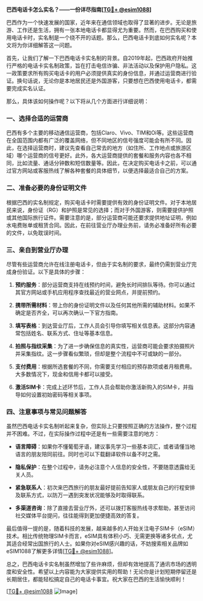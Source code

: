 **巴西电话卡怎么实名？——一份详尽指南[[TG💪+ @esim1088](https://t.me/s/esim1088)]**

巴西作为一个快速发展的国家，近年来在通信领域也取得了显著的进步。无论是旅游、工作还是生活，拥有一张本地电话卡都显得尤为重要。然而，在巴西购买和使用电话卡时，实名制是一个绕不开的话题。那么，巴西电话卡到底如何实名呢？本文将为你详细解答这一问题。

首先，让我们了解一下巴西电话卡实名制的背景。自2019年起，巴西政府开始推行严格的电话卡实名制政策，旨在打击电信诈骗、非法活动以及保护用户隐私。这一政策要求所有购买电话卡的用户必须提供真实的身份信息，并通过运营商进行验证。换句话说，无论你是本地居民还是外国游客，只要想在巴西使用电话卡，都需要完成实名认证。

那么，具体该如何操作呢？以下将从几个方面进行详细说明：

### 一、选择合适的运营商

巴西有多个主要的移动通信运营商，包括Claro、Vivo、TIM和Oi等。这些运营商在全国范围内都有广泛的覆盖网络，但不同地区的信号强度可能会有所不同。因此，在选择运营商时，建议先查看自己常去的地方（如住所、工作地点或旅游区域）哪个运营商的信号更好。此外，各大运营商提供的套餐和服务内容也各不相同，比如流量、通话分钟数和短信数量等。因此，在决定购买电话卡之前，可以通过官方网站或客服热线了解各种套餐的具体细节，以便选择最适合自己的方案。

### 二、准备必要的身份证明文件

根据巴西的实名制规定，购买电话卡时需要提供有效的身份证明文件。对于本地居民来说，身份证（RG）和护照是常见的选择；而对于外国游客，则需要提供护照或其他国际旅行证件。需要注意的是，部分运营商可能还要求提供地址证明，例如水电费账单或租赁合同。因此，在前往营业厅办理业务前，请务必准备好所有必要的文件，以免耽误时间。

### 三、亲自到营业厅办理

尽管有些运营商允许在线注册电话卡，但由于实名制的要求，最终仍需到营业厅完成身份验证。以下是具体的步骤：

1. **预约服务**：部分运营商支持在线预约时间，避免长时间排队等待。你可以通过其官方网站或手机应用程序查找最近的营业网点，并提前预约。
   
2. **携带所需材料**：带上你的身份证明文件以及任何其他所需的辅助材料。如果不确定是否齐全，可以再次确认一下官方指南。

3. **填写表格**：到达营业厅后，工作人员会引导你填写相关信息表。这部分内容通常包括姓名、联系方式、住址等基本信息。

4. **拍照与指纹采集**：为了进一步确保信息的真实性，运营商可能会要求拍摄照片并采集指纹。这一步骤看似繁琐，但却是整个流程中不可或缺的一部分。

5. **支付费用**：根据所选套餐的不同，你需要支付相应的预存款项或者月租费用。大多数情况下，现金和信用卡都可以接受。

6. **激活SIM卡**：完成上述环节后，工作人员会帮助你激活新购入的SIM卡，并指导如何设置初始密码等相关事项。

### 四、注意事项与常见问题解答

虽然巴西电话卡实名制听起来复杂，但实际上只要按照正确的方法操作，整个过程并不困难。不过，在实际操作过程中还是有一些需要注意的地方：

- **语言障碍**：如果你不懂葡萄牙语，建议事先学习一些基本词汇，或者请懂当地语言的朋友陪同前往。同时也可以下载翻译软件以备不时之需。
  
- **隐私保护**：在整个过程中，请务必注意个人信息的安全性，不要随意透露给无关人员。

- **紧急联系人**：初次来巴西旅行的朋友最好提前告知家人或朋友自己的行程安排及联系方式，以防万一遇到突发状况能够及时取得联系。

- **多渠道咨询**：除了直接去营业厅外，还可以拨打客服热线寻求帮助，甚至访问社交媒体平台提问，往往能得到更加便捷高效的答复。

最后值得一提的是，随着科技的发展，越来越多的人开始关注电子SIM卡（eSIM）技术。相比传统物理SIM卡而言，eSIM具有体积小巧、无需更换等诸多优点，尤其适合经常出国旅行的人士。如果你对eSIM感兴趣的话，不妨搜索相关品牌如eSIM1088了解更多详情[[TG💪+ @esim1088](https://t.me/s/esim1088)]。

总之，巴西电话卡实名制虽然增加了些许麻烦，但却有效地提高了通讯市场的透明度和安全性。希望以上内容能为大家提供实用的帮助！无论你是计划短期停留还是长期居住，都能轻松搞定自己的电话卡事宜。祝大家在巴西的生活愉快顺利！

[[TG💪+ @esim1088](https://t.me/s/esim1088) ![Image](https://i.postimg.cc/4NQfJmqS/Snipaste-2025-05-13-00-14-12.png)]
